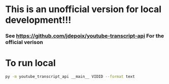# This is an unofficial version for local development!!!

### See https://github.com/jdepoix/youtube-transcript-api For the official verison

# To run local

```bash
py -m youtube_transcript_api __main__ VIDID --format text
```